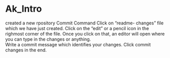 # Ak_Intro
created a new rpository
Commit Command
Click on “readme- changes” file which we have just created.
Click on the “edit” or a pencil icon in the righmost corner of the file.
Once you click on that, an editor will open where you can type in the changes or anything.  
Write a commit message which identifies your changes.
Click commit changes in the end. 
